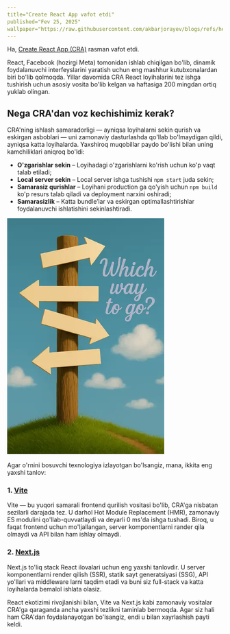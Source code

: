 ```yaml
---
title="Create React App vafot etdi"
published="Fev 25, 2025"
wallpaper="https://raw.githubusercontent.com/akbarjorayev/blogs/refs/heads/main/blogs/create-react-app-is-dead/assets/blog-wallpaper.light.webp?w=500&h=300"
---
```


Ha, [Create React App (CRA)](https://react.dev/blog/2025/02/14/sunsetting-create-react-app) rasman vafot etdi.

React, Facebook (hozirgi Meta) tomonidan ishlab chiqilgan bo'lib, dinamik foydalanuvchi interfeyslarini yaratish uchun eng mashhur kutubxonalardan biri bo'lib qolmoqda. Yillar davomida CRA React loyihalarini tez ishga tushirish uchun asosiy vosita bo'lib kelgan va haftasiga 200 mingdan ortiq yuklab olingan.

## Nega CRA'dan voz kechishimiz kerak?

CRA'ning ishlash samaradorligi — ayniqsa loyihalarni sekin qurish va eskirgan asboblari — uni zamonaviy dasturlashda qo'llab bo'lmaydigan qildi, ayniqsa katta loyihalarda. Yaxshiroq muqobillar paydo bo'lishi bilan uning kamchiliklari aniqroq bo'ldi:

- **O'zgarishlar sekin** – Loyihadagi o'zgarishlarni ko'rish uchun ko'p vaqt talab etiladi;
- **Local server sekin** – Local server ishga tushishi `npm start` juda sekin;
- **Samarasiz qurishlar** – Loyihani production ga qo'yish uchun `npm build` ko'p resurs talab qiladi va deployment narxini oshiradi;
- **Samarasizlik** – Katta bundle’lar va eskirgan optimallashtirishlar foydalanuvchi ishlatishini sekinlashtiradi.

<picture>
  <source media="(prefers-color-scheme: dark)" srcset="https://raw.githubusercontent.com/akbarjorayev/blogs/main/blogs/create-react-app-is-dead/assets/which-way-to-go.dark.webp?w=367&h=550">
  <source media="(prefers-color-scheme: light)" srcset="https://raw.githubusercontent.com/akbarjorayev/blogs/main/blogs/create-react-app-is-dead/assets/which-way-to-go.light.webp?w=367&h=550">
  <img src="https://raw.githubusercontent.com/akbarjorayev/blogs/main/blogs/create-react-app-is-dead/assets/which-way-to-go.light.webp?w=367&h=550" alt="Qaysi yo'ldan borish kerak?">
</picture>

Agar o'rnini bosuvchi texnologiya izlayotgan bo'lsangiz, mana, ikkita eng yaxshi tanlov:

### 1. [Vite](https://vite.dev/)

Vite — bu yuqori samarali frontend qurilish vositasi bo'lib, CRA'ga nisbatan sezilarli darajada tez. U darhol Hot Module Replacement (HMR), zamonaviy ES modulini qo'llab-quvvatlaydi va deyarli 0 ms'da ishga tushadi. Biroq, u faqat frontend uchun mo'ljallangan, server komponentlarni rander qila olmaydi va API bilan ham ishlay olmaydi.

### 2. [Next.js](https://nextjs.org/)

Next.js to'liq stack React ilovalari uchun eng yaxshi tanlovdir. U server komponentlarni render qilish (SSR), statik sayt generatsiyasi (SSG), API yo'llari va middleware larni taqdim etadi va buni siz full-stack va katta loyihalarda bemalol ishlata olasiz.

React ekotizimi rivojlanishi bilan, Vite va Next.js kabi zamonaviy vositalar CRA'ga qaraganda ancha yaxshi tezlikni taminlab bermoqda. Agar siz hali ham CRA'dan foydalanayotgan bo'lsangiz, endi u bilan xayrlashish payti keldi.
